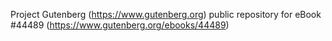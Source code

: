 Project Gutenberg (https://www.gutenberg.org) public repository for eBook #44489 (https://www.gutenberg.org/ebooks/44489)
